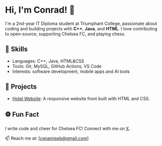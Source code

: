 # Hi, I'm Conrad! 👋

I'm a 2nd-year IT Diploma student at Triumphant College, passionate about coding and building projects with **C++**, **Java**, and **HTML**. I love contributing to open-source, supporting Chelsea FC, and playing chess.

## 🔧 Skills
- Languages: C++, Java, HTML&CSS
- Tools: Git, MySQL, GitHub Actions, VS Code
- Interests: software development, mobile apps and AI tools

## 🌟 Projects
- [Hotel Website](https://github.com/ContradNamiseb/Hotel-website): A responsive website front built with HTML and CSS.

## ⚽ Fun Fact
I write code and cheer for Chelsea FC! Connect with me on [X](https://x.com/conrad_pantwan).

📫 Reach me at: [cenamiseb@gmail.com]
